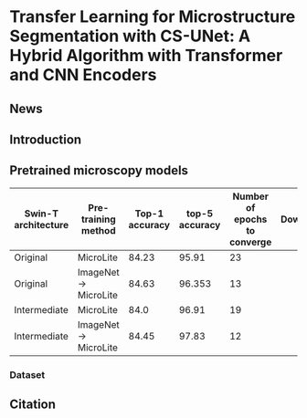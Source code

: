# Transfer Learning for Microstructure Segmentation with CS-UNet: A Hybrid Algorithm with Transformer and CNN Encoders
## News

## Introduction

## Pretrained microscopy models

| Swin-T architecture | Pre-training method |Top-1 accuracy|top-5 accuracy|Number of epochs to converge|Download|
| --- | --- | --- | --- | --- | --- |
| Original | MicroLite | 84.23 | 95.91 | 23 |  |
| Original | ImageNet → MicroLite  | 84.63 | 96.353 | 13 |  |
| Intermediate | MicroLite | 84.0 | 96.91  | 19 |  |
| Intermediate | ImageNet → MicroLite | 84.45 | 97.83 | 12 |  |


### Dataset

## Citation


